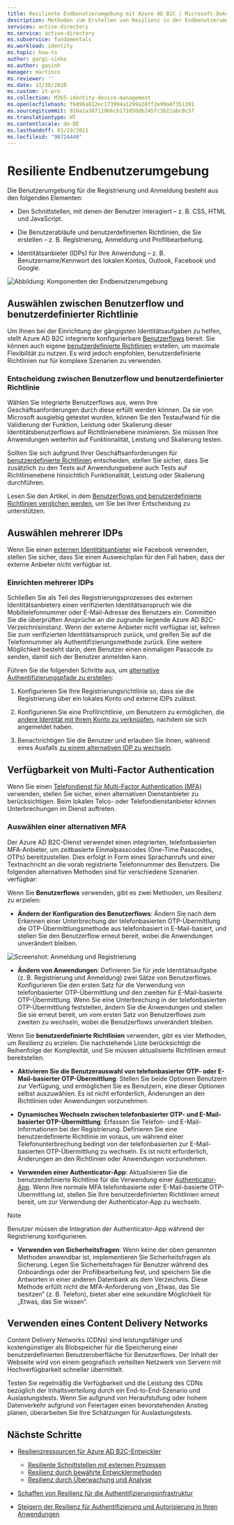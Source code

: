 ```yaml
---
title: Resiliente Endbenutzerumgebung mit Azure AD B2C | Microsoft-Dokumentation
description: Methoden zum Erstellen von Resilienz in der Endbenutzerumgebung mithilfe von Azure AD B2C
services: active-directory
ms.service: active-directory
ms.subservice: fundamentals
ms.workload: identity
ms.topic: how-to
author: gargi-sinha
ms.author: gasinh
manager: martinco
ms.reviewer: ''
ms.date: 11/30/2020
ms.custom: it-pro
ms.collection: M365-identity-device-management
ms.openlocfilehash: f6896a812ec173994a1299a28ff2e99a0f351391
ms.sourcegitcommit: 910a1a38711966cb171050db245fc3b22abc8c5f
ms.translationtype: HT
ms.contentlocale: de-DE
ms.lasthandoff: 03/19/2021
ms.locfileid: "98724440"
---
```

# <a name="resilient-end-user-experience"></a>Resiliente Endbenutzerumgebung

Die Benutzerumgebung für die Registrierung und Anmeldung besteht aus den folgenden Elementen:

- Den Schnittstellen, mit denen der Benutzer interagiert – z. B. CSS, HTML und JavaScript.

- Die Benutzerabläufe und benutzerdefinierten Richtlinien, die Sie erstellen – z. B. Registrierung, Anmeldung und Profilbearbeitung.

- Identitätsanbieter (IDPs) für Ihre Anwendung – z. B. Benutzername/Kennwort des lokalen Kontos, Outlook, Facebook und Google.

![Abbildung: Komponenten der Endbenutzerumgebung](media/resilient-end-user-experiences/end-user-experience-architecture.png)

## <a name="choose-between-user-flow-and-custom-policy"></a>Auswählen zwischen Benutzerflow und benutzerdefinierter Richtlinie  

Um Ihnen bei der Einrichtung der gängigsten Identitätsaufgaben zu helfen, stellt Azure AD B2C integrierte konfigurierbare [Benutzerflows](../../active-directory-b2c/user-flow-overview.md) bereit. Sie können auch eigene [benutzerdefinierte Richtlinien](../../active-directory-b2c/custom-policy-overview.md) erstellen, um maximale Flexibilität zu nutzen. Es wird jedoch empfohlen, benutzerdefinierte Richtlinien nur für komplexe Szenarien zu verwenden.

### <a name="how-to-decide-between-user-flow-and-custom-policy"></a>Entscheidung zwischen Benutzerflow und benutzerdefinierter Richtlinie

Wählen Sie integrierte Benutzerflows aus, wenn Ihre Geschäftsanforderungen durch diese erfüllt werden können. Da sie von Microsoft ausgiebig getestet wurden, können Sie den Testaufwand für die Validierung der Funktion, Leistung oder Skalierung dieser Identitätsbenutzerflows auf Richtlinienebene minimieren. Sie müssen Ihre Anwendungen weiterhin auf Funktionalität, Leistung und Skalierung testen.

Sollten Sie sich aufgrund Ihrer Geschäftsanforderungen für [benutzerdefinierte Richtlinien](../../active-directory-b2c/custom-policy-get-started.md) entscheiden, stellen Sie sicher, dass Sie zusätzlich zu den Tests auf Anwendungsebene auch Tests auf Richtlinienebene hinsichtlich Funktionalität, Leistung oder Skalierung durchführen.

Lesen Sie den Artikel, in dem [Benutzerflows und benutzerdefinierte Richtlinien verglichen werden](../../active-directory-b2c/custom-policy-overview.md#comparing-user-flows-and-custom-policies), um Sie bei Ihrer Entscheidung zu unterstützen.

## <a name="choose-multiple-idps"></a>Auswählen mehrerer IDPs

Wenn Sie einen [externen Identitätsanbieter](../../active-directory-b2c/technical-overview.md#external-identity-providers) wie Facebook verwenden, stellen Sie sicher, dass Sie einen Ausweichplan für den Fall haben, dass der externe Anbieter nicht verfügbar ist.

### <a name="how-to-set-up-multiple-idps"></a>Einrichten mehrerer IDPs

Schließen Sie als Teil des Registrierungsprozesses des externen Identitätsanbieters einen verifizierten Identitätsanspruch wie die Mobiltelefonnummer oder E-Mail-Adresse des Benutzers ein. Committen Sie die überprüften Ansprüche an die zugrunde liegende Azure AD B2C-Verzeichnisinstanz. Wenn der externe Anbieter nicht verfügbar ist, kehren Sie zum verifizierten Identitätsanspruch zurück, und greifen Sie auf die Telefonnummer als Authentifizierungsmethode zurück. Eine weitere Möglichkeit besteht darin, dem Benutzer einen einmaligen Passcode zu senden, damit sich der Benutzer anmelden kann.

 Führen Sie die folgenden Schritte aus, um [alternative Authentifizierungspfade zu erstellen](https://github.com/azure-ad-b2c/samples/tree/master/policies/idps-filter):

 1. Konfigurieren Sie Ihre Registrierungsrichtlinie so, dass sie die Registrierung über ein lokales Konto und externe IDPs zulässt.

 2. Konfigurieren Sie eine Profilrichtlinie, um Benutzern zu ermöglichen, die [andere Identität mit Ihrem Konto zu verknüpfen](https://github.com/Azure-Samples/active-directory-b2c-advanced-policies/tree/master/account-linking), nachdem sie sich angemeldet haben.

 3. Benachrichtigen Sie die Benutzer und erlauben Sie ihnen, während eines Ausfalls [zu einem alternativen IDP zu wechseln](../../active-directory-b2c/customize-ui-with-html.md#configure-dynamic-custom-page-content-uri).

## <a name="availability-of-multi-factor-authentication"></a>Verfügbarkeit von Multi-Factor Authentication

Wenn Sie einen [Telefondienst für Multi-Factor Authentication (MFA)](../../active-directory-b2c/phone-authentication.md) verwenden, stellen Sie sicher, einen alternativen Dienstanbieter zu berücksichtigen. Beim lokalen Telco- oder Telefondienstanbieter können Unterbrechungen im Dienst auftreten.

### <a name="how-to-choose-an-alternate-mfa"></a>Auswählen einer alternativen MFA  

Der Azure AD B2C-Dienst verwendet einen integrierten, telefonbasierten MFA-Anbieter, um zeitbasierte Einmalpasscodes (One-Time Passcodes, OTPs) bereitzustellen. Dies erfolgt in Form eines Sprachanrufs und einer Textnachricht an die vorab registrierte Telefonnummer des Benutzers. Die folgenden alternativen Methoden sind für verschiedene Szenarien verfügbar:

Wenn Sie **Benutzerflows** verwenden, gibt es zwei Methoden, um Resilienz zu erzielen:

- **Ändern der Konfiguration des Benutzerflows**:  Ändern Sie nach dem Erkennen einer Unterbrechung der telefonbasierten OTP-Übermittlung die OTP-Übermittlungsmethode aus telefonbasiert in E-Mail-basiert, und stellen Sie den Benutzerflow erneut bereit, wobei die Anwendungen unverändert bleiben.

![Screenshot: Anmeldung und Registrierung](media/resilient-end-user-experiences/create-sign-in.png)

- **Ändern von Anwendungen**: Definieren Sie für jede Identitätsaufgabe (z. B. Registrierung und Anmeldung) zwei Sätze von Benutzerflows. Konfigurieren Sie den ersten Satz für die Verwendung von telefonbasierter OTP-Übermittlung und den zweiten für E-Mail-basierte OTP-Übermittlung. Wenn Sie eine Unterbrechung in der telefonbasierten OTP-Übermittlung feststellen, ändern Sie die Anwendungen und stellen Sie sie erneut bereit, um vom ersten Satz von Benutzerflows zum zweiten zu wechseln, wobei die Benutzerflows unverändert bleiben.  

Wenn Sie **benutzerdefinierte Richtlinien** verwenden, gibt es vier Methoden, um Resilienz zu erzielen. Die nachstehende Liste berücksichtigt die Reihenfolge der Komplexität, und Sie müssen aktualisierte Richtlinien erneut bereitstellen.

- **Aktivieren Sie die Benutzerauswahl von telefonbasierter OTP- oder E-Mail-basierter OTP-Übermittlung**: Stellen Sie beide Optionen Benutzern zur Verfügung, und ermöglichen Sie es Benutzern, eine dieser Optionen selbst auszuwählen. Es ist nicht erforderlich, Änderungen an den Richtlinien oder Anwendungen vorzunehmen.

- **Dynamisches Wechseln zwischen telefonbasierter OTP- und E-Mail-basierter OTP-Übermittlung**:  Erfassen Sie Telefon- und E-Mail-Informationen bei der Registrierung. Definieren Sie eine benutzerdefinierte Richtlinie im voraus, um während einer Telefonunterbrechung bedingt von der telefonbasierten zur E-Mail-basierten OTP-Übermittlung zu wechseln. Es ist nicht erforderlich, Änderungen an den Richtlinien oder Anwendungen vorzunehmen.

- **Verwenden einer Authenticator-App**: Aktualisieren Sie die benutzerdefinierte Richtlinie für die Verwendung einer [Authenticator-App](https://github.com/azure-ad-b2c/samples/tree/master/policies/custom-mfa-totp). Wenn Ihre normale MFA telefonbasierte oder E-Mail-basierte OTP-Übermittlung ist, stellen Sie Ihre benutzerdefinierten Richtlinien erneut bereit, um zur Verwendung der Authenticator-App zu wechseln.

>[!Note]
>Benutzer müssen die Integration der Authenticator-App während der Registrierung konfigurieren.

- **Verwenden von Sicherheitsfragen**: Wenn keine der oben genannten Methoden anwendbar ist, implementieren Sie Sicherheitsfragen als Sicherung. Legen Sie Sicherheitsfragen für Benutzer während des Onboardings oder der Profilbearbeitung fest, und speichern Sie die Antworten in einer anderen Datenbank als dem Verzeichnis. Diese Methode erfüllt nicht die MFA-Anforderung von „Etwas, das Sie besitzen“ (z. B. Telefon), bietet aber eine sekundäre Möglichkeit für „Etwas, das Sie wissen“.

## <a name="use-a-content-delivery-network"></a>Verwenden eines Content Delivery Networks

Content Delivery Networks (CDNs) sind leistungsfähiger und kostengünstiger als Blobspeicher für die Speicherung einer benutzerdefinierten Benutzeroberfläche für Benutzerflows. Der Inhalt der Webseite wird von einem geografisch verteilten Netzwerk von Servern mit Hochverfügbarkeit schneller übermittelt.  

Testen Sie regelmäßig die Verfügbarkeit und die Leistung des CDNs bezüglich der Inhaltsverteilung durch ein End-to-End-Szenario und Auslastungstests. Wenn Sie aufgrund von Heraufstufung oder hohem Datenverkehr aufgrund von Feiertagen einen bevorstehenden Anstieg planen, überarbeiten Sie Ihre Schätzungen für Auslastungstests.
  
## <a name="next-steps"></a>Nächste Schritte

- [Resilienzressourcen für Azure AD B2C-Entwickler](resilience-b2c.md)
  
  - [Resiliente Schnittstellen mit externen Prozessen](resilient-external-processes.md)
  - [Resilienz durch bewährte Entwicklermethoden](resilience-b2c-developer-best-practices.md)
  - [Resilienz durch Überwachung und Analyse](resilience-with-monitoring-alerting.md)
- [Schaffen von Resilienz für die Authentifizierungsinfrastruktur](resilience-in-infrastructure.md)
- [Steigern der Resilienz für Authentifizierung und Autorisierung in Ihren Anwendungen](resilience-app-development-overview.md)